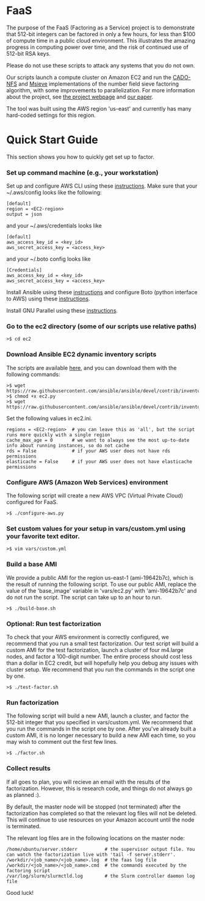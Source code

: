 # FaaS
The purpose of the FaaS (Factoring as a Service) project is to demonstrate that 512-bit integers can be factored in only a few hours, for less than $100 of compute time in a public cloud environment.  This illustrates the amazing progress in computing power over time, and the risk of continued use of 512-bit RSA keys.

Please do not use these scripts to attack any systems that you do not own.

Our scripts launch a compute cluster on Amazon EC2 and run the [CADO-NFS](http://cado-nfs.gforge.inria.fr/) and [Msieve](http://sourceforge.net/projects/msieve/) implementations of the number field sieve factoring algorithm, with some improvements to parallelization. For more information about the project, see [the project webpage](https://seclab.upenn.edu/projects/faas/) and [our paper](https://seclab.upenn.edu/projects/faas/faas.pdf).

The tool was built using the AWS region 'us-east' and currently has many hard-coded settings for this region.

# Quick Start Guide
This section shows you how to quickly get set up to factor. 

### Set up command machine (e.g., your workstation)
Set up and configure AWS CLI using these [instructions](http://docs.aws.amazon.com/cli/latest/userguide/cli-chap-getting-set-up.html).
Make sure that your ~/.aws/config looks like the following:

    [default]
    region = <EC2-region>
    output = json

and your ~/.aws/credentials looks like

    [default]
    aws_access_key_id = <key_id>
    aws_secret_access_key = <access_key>

and your ~/.boto config looks like

    [Credentials]
    aws_access_key_id = <key_id>
    aws_secret_access_key = <access_key>

Install Ansible using these [instructions](http://docs.ansible.com/ansible/intro_installation.html#installation) and configure Boto (python interface to AWS) using these [instructions](http://docs.ansible.com/ansible/intro_dynamic_inventory.html#example-aws-ec2-external-inventory-script).

Install GNU Parallel using these [instructions](http://www.gnu.org/software/parallel/).

### Go to the ec2 directory (some of our scripts use relative paths)

    >$ cd ec2

### Download Ansible EC2 dynamic inventory scripts
The scripts are available [here](http://docs.ansible.com/ansible/intro_dynamic_inventory.html#example-aws-ec2-external-inventory-script), and you can download them with the following commands:

    >$ wget https://raw.githubusercontent.com/ansible/ansible/devel/contrib/inventory/ec2.py
    >$ chmod +x ec2.py
    >$ wget https://raw.githubusercontent.com/ansible/ansible/devel/contrib/inventory/ec2.ini

Set the following values in ec2.ini.

    regions = <EC2-region>  # you can leave this as 'all', but the script runs more quickly with a single region
    cache_max_age = 0       # we want to always see the most up-to-date info about running instances, so do not cache
    rds = False             # if your AWS user does not have rds permissions
    elasticache = False     # if your AWS user does not have elasticache permissions

### Configure AWS (Amazon Web Services) environment
The following script will create a new AWS VPC (Virtual Private Cloud) configured for FaaS. 

    >$ ./configure-aws.py

### Set custom values for your setup in vars/custom.yml using your favorite text editor.

    >$ vim vars/custom.yml

### Build a base AMI
We provide a public AMI for the region us-east-1 (ami-19642b7c), which is the result of running the following script. To use our public AMI, replace the value of the 'base\_image' variable in 'vars/ec2.py' with 'ami-19642b7c' and do not run the script. The script can take up to an hour to run.

    >$ ./build-base.sh

### Optional: Run test factorization
To check that your AWS environment is correctly configured, we recommend that you run a small test factorization. Our test script will build a custom AMI for the test factorization, launch a cluster of four m4.large nodes, and factor a 100-digit number. The entire process should cost less than a dollar in EC2 credit, but will hopefully help you debug any issues with cluster setup. We recommend that you run the commands in the script one by one.

    >$ ./test-factor.sh

### Run factorization
The following script will build a new AMI, launch a cluster, and factor the 512-bit integer that you specified in vars/custom.yml. We recommend that you run the commands in the script one by one. After you've already built a custom AMI, it is no longer necessary to build a new AMI each time, so you may wish to comment out the first few lines.

    >$ ./factor.sh

### Collect results
If all goes to plan, you will recieve an email with the results of the factorization. However, this is research code, and things do not always go as planned :).  

By default, the master node will be stopped (not terminated) after the factorization has completed so that the relevant log files will not be deleted. This will continue to use resources on your Amazon account until the node is terminated. 

The relevant log files are in the following locations on the master node:
    
    /home/ubuntu/server.stderr          # the supervisor output file. You can watch the factorization live with 'tail -f server.stderr'.
    /workdir/<job_name>/<job_name>.log  # the faas log file
    /workdir/<job_name>/<job_name>.cmd  # the commands executed by the factoring script
    /var/log/slurm/slurmctld.log        # the Slurm controller daemon log file

Good luck! 
